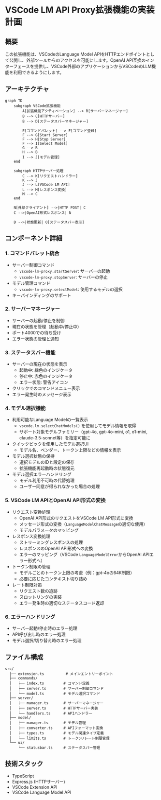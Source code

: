 # VSCode LM API Proxy拡張機能の実装計画

## 概要
この拡張機能は、VSCodeのLanguage Model APIをHTTPエンドポイントとして公開し、外部ツールからのアクセスを可能にします。OpenAI API互換のインターフェースを提供し、VSCode外部のアプリケーションからVSCodeのLLM機能を利用できるようにします。

## アーキテクチャ

```mermaid
graph TD
    subgraph VSCode拡張機能
        A[拡張機能アクティベーション] --> B[サーバーマネージャー]
        B --> C[HTTPサーバー]
        B --> D[ステータスバーマネージャー]
        
        E[コマンドパレット] --> F[コマンド登録]
        F --> G[Start Server]
        F --> H[Stop Server]
        F --> I[Select Model]
        G --> B
        H --> B
        I --> J[モデル管理]
    end
    
    subgraph HTTPサーバー処理
        C --> K[リクエストハンドラー]
        K --> J
        J --> L[VSCode LM API]
        L --> M[レスポンス変換]
        M --> C
    end
    
    N[外部クライアント] -->|HTTP POST| C
    C -->|OpenAI形式レスポンス| N
    
    D -->|状態更新| O[ステータスバー表示]
```

## コンポーネント詳細

### 1. コマンドパレット統合
- サーバー制御コマンド
  - `vscode-lm-proxy.startServer`: サーバーの起動
  - `vscode-lm-proxy.stopServer`: サーバーの停止
- モデル管理コマンド
  - `vscode-lm-proxy.selectModel`: 使用するモデルの選択
- キーバインディングのサポート

### 2. サーバーマネージャー
- サーバーの起動/停止を制御
- 現在の状態を管理（起動中/停止中）
- ポート4000での待ち受け
- エラー状態の管理と通知

### 3. ステータスバー機能
- サーバーの現在の状態を表示
  - 起動中: 緑色のインジケータ
  - 停止中: 赤色のインジケータ
  - エラー状態: 警告アイコン
- クリックでのコマンドメニュー表示
- エラー発生時のメッセージ表示

### 4. モデル選択機能
- 利用可能なLanguage Modelの一覧表示
  - `vscode.lm.selectChatModels()` を使用してモデル情報を取得
  - サポート対象モデルファミリー（gpt-4o, gpt-4o-mini, o1, o1-mini, claude-3.5-sonnet等）を指定可能に
- クイックピックを使用したモデル選択UI
  - モデル名、ベンダー、トークン上限などの情報を表示
- モデル選択状態の保持
  - 選択モデルのIDと設定の保存
  - 拡張機能再起動時の状態復元
- モデル選択エラーハンドリング
  - モデル利用不可時の代替処理
  - ユーザー同意が得られなかった場合の処理

### 5. VSCode LM APIとOpenAI API形式の変換
- リクエスト変換処理
  - OpenAI API形式のリクエストをVSCode LM API形式に変換
  - メッセージ形式の変換（`LanguageModelChatMessage`の適切な使用）
  - モデルパラメータのマッピング
- レスポンス変換処理
  - ストリーミングレスポンスの処理
  - レスポンスのOpenAI API形式への変換
  - エラーのマッピング（VSCode `LanguageModelError`からOpenAI APIエラー形式へ）
- トークン制限の管理
  - モデルごとのトークン上限の考慮（例：gpt-4oの64K制限）
  - 必要に応じたコンテキスト切り詰め
- レート制限対策
  - リクエスト数の追跡
  - スロットリングの実装
  - エラー発生時の適切なステータスコード返却

### 6. エラーハンドリング
- サーバー起動/停止時のエラー処理
- API呼び出し時のエラー処理
- モデル選択/切り替え時のエラー処理

## ファイル構成
```
src/
  ├── extension.ts          # メインエントリーポイント
  ├── commands/
  │   ├── index.ts         # コマンド定義
  │   ├── server.ts        # サーバー制御コマンド
  │   └── model.ts         # モデル選択コマンド
  ├── server/
  │   ├── manager.ts       # サーバーマネージャー
  │   ├── server.ts        # HTTPサーバー実装
  │   └── handlers.ts      # APIハンドラー
  ├── model/
  │   ├── manager.ts       # モデル管理
  │   ├── converter.ts     # APIフォーマット変換
  │   ├── types.ts         # モデル関連タイプ定義
  │   └── limits.ts        # トークン/レート制限管理
  └── ui/
      └── statusbar.ts     # ステータスバー管理
```

## 技術スタック
- TypeScript
- Express.js (HTTPサーバー)
- VSCode Extension API
- VSCode Language Model API